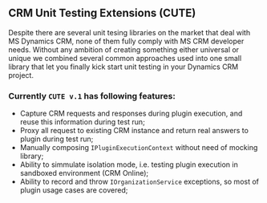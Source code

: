 ## CRM Unit Testing Extensions (CUTE)

Despite there are several unit tesing libraries on the market that deal with MS Dynamics CRM, none of them fully comply with MS CRM developer needs. Without any ambition of creating something either universal or unique we combined several common approaches used into one small library that let you finally kick start unit testing in your Dynamics CRM project.

### Currently `CUTE v.1` has following features:

* Capture CRM requests and responses during plugin execution, and reuse this information during test run;
* Proxy all request to existing CRM instance and return real answers to plugin during test run;
* Manually composing `IPluginExecutionContext` without need of mocking library;
* Ability to simmulate isolation mode, i.e. testing plugin execution in sandboxed environment (CRM Online);
* Ability to record and throw `IOrganizationService` exceptions, so most of plugin usage cases are covered;